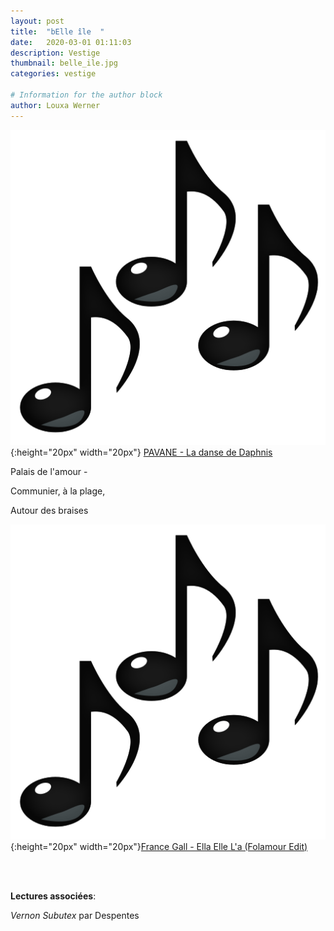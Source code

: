 ```yaml
---
layout: post
title:  "bElle île 	"
date:   2020-03-01 01:11:03
description: Vestige
thumbnail: belle_ile.jpg
categories: vestige

# Information for the author block
author: Louxa Werner
---
```





![](/assets/img/notes.png){:height="20px" width="20px"} [PAVANE - La danse de Daphnis][link1] 

Palais de l'amour - 

Communier, à la plage,

Autour des braises 

![](/assets/img/notes.png){:height="20px" width="20px"}[France Gall - Ella Elle L'a (Folamour Edit)][link2] 

[link1]: https://www.youtube.com/watch?v=i-f0shP91Dc&list=RDUnuz-Ub3r9Q&index=6
[link2]: https://www.youtube.com/watch?v=cm2vvGWvxgM

<br/>
<br/>

**Lectures associées**: 

_Vernon Subutex_ par Despentes 


